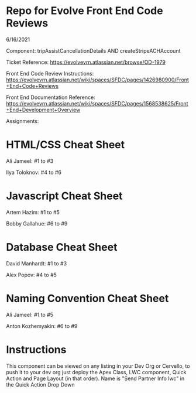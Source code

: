 # Repo for Evolve Front End Code Reviews
6/16/2021

Component: tripAssistCancellationDetails AND createStripeACHAccount

Ticket Reference: https://evolvevrn.atlassian.net/browse/OD-1979

Front End Code Review Instructions: https://evolvevrn.atlassian.net/wiki/spaces/SFDC/pages/1426980900/Front+End+Code+Reviews

Front End Documentation Reference: https://evolvevrn.atlassian.net/wiki/spaces/SFDC/pages/1568538625/Front+End+Development+Overview

Assignments:
# HTML/CSS Cheat Sheet
Ali Jameel: #1 to #3

Ilya Toloknov: #4 to #6

# Javascript Cheat Sheet

Artem Hazim: #1 to #5

Bobby Gallahue: #6 to #9

# Database Cheat Sheet

David Manhardt: #1 to #3

Alex Popov: #4 to #5

# Naming Convention Cheat Sheet

Ali Jameel: #1 to #5

Anton Kozhemyakin: #6 to #9


# Instructions
This component can be viewed on any listing in your Dev Org or Cervello, to push it to your dev org just deploy the Apex Class, LWC component, Quick Action and Page Layout (in that order). Name is "Send Partner Info lwc" in the Quick Action Drop Down

